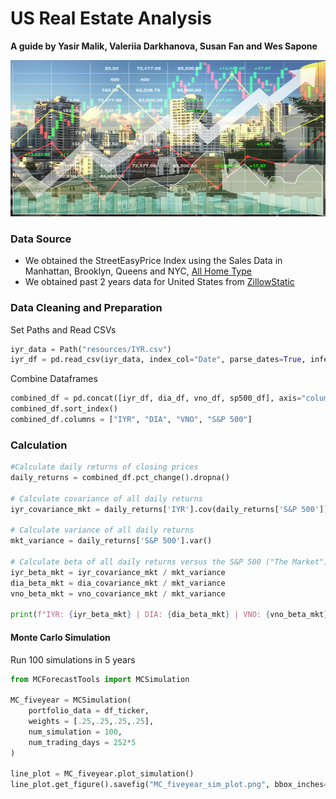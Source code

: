 # US Real Estate Analysis 
**A guide by Yasir Malik, Valeriia Darkhanova, Susan Fan and Wes Sapone**

<img src="/image/1.jpg" width="550" height="250" align=" center">

### **Data Source**

- We obtained the StreetEasyPrice Index using the Sales Data in Manhattan, Brooklyn, Queens and NYC, [All Home Type](https://streeteasy.com/blog/data-dashboard/?agg=Index&metric=StreetEasy%20Price%20Index&type=Sales&bedrooms=Any%20Bedrooms&property=Any%20Property%20Type&minDate=2010-01-01&maxDate=2020-12-01&area=Flatiron,Brooklyn%20Heights)
- We obtained past 2 years data for United States from [ZillowStatic](https://files.zillowstatic.com/research/public_v2/zhvi/Metro_zhvi_uc_sfrcondo_tier_0.33_0.67_sm_sa_mon.csv)


### **Data Cleaning and Preparation**

Set Paths and Read CSVs
```python
iyr_data = Path("resources/IYR.csv")
iyr_df = pd.read_csv(iyr_data, index_col="Date", parse_dates=True, infer_datetime_format=True)
```
Combine Dataframes
```python
combined_df = pd.concat([iyr_df, dia_df, vno_df, sp500_df], axis="columns", join="inner")
combined_df.sort_index()
combined_df.columns = ["IYR", "DIA", "VNO", "S&P 500"]
```

### **Calculation**

```python
#Calculate daily returns of closing prices
daily_returns = combined_df.pct_change().dropna()

# Calculate covariance of all daily returns
iyr_covariance_mkt = daily_returns['IYR'].cov(daily_returns['S&P 500'])

# Calculate variance of all daily returns
mkt_variance = daily_returns['S&P 500'].var()

# Calculate beta of all daily returns versus the S&P 500 ("The Market")
iyr_beta_mkt = iyr_covariance_mkt / mkt_variance
dia_beta_mkt = dia_covariance_mkt / mkt_variance
vno_beta_mkt = vno_covariance_mkt / mkt_variance

print(f"IYR: {iyr_beta_mkt} | DIA: {dia_beta_mkt} | VNO: {vno_beta_mkt}")
```
#### **Monte Carlo Simulation**
Run 100 simulations in 5 years
```python
from MCForecastTools import MCSimulation

MC_fiveyear = MCSimulation(
    portfolio_data = df_ticker,
    weights = [.25,.25,.25,.25],
    num_simulation = 100,
    num_trading_days = 252*5
)

line_plot = MC_fiveyear.plot_simulation()
line_plot.get_figure().savefig("MC_fiveyear_sim_plot.png", bbox_inches="tight")
```

# 


